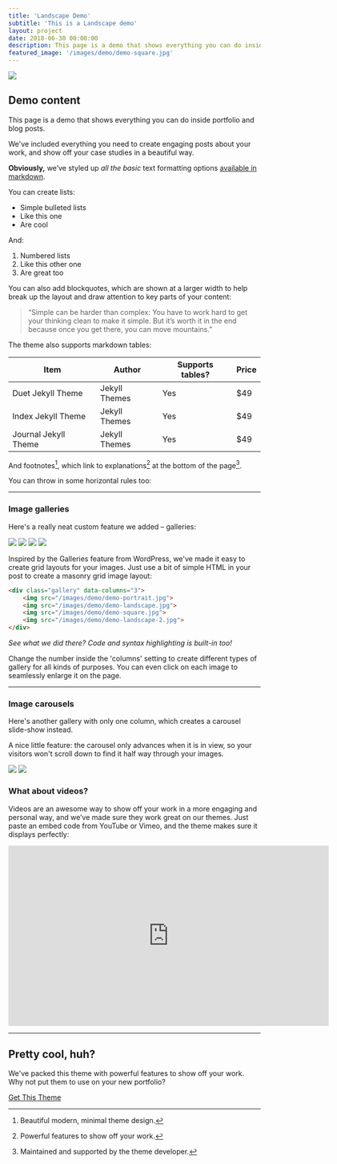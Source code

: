 ```yaml
---
title: 'Landscape Demo'
subtitle: 'This is a Landscape demo'
layout: project
date: 2018-06-30 00:00:00
description: This page is a demo that shows everything you can do inside portfolio and blog posts.
featured_image: '/images/demo/demo-square.jpg'
---
```


![](/images/demo/demo-landscape.jpg)

## Demo content

This page is a demo that shows everything you can do inside portfolio and blog posts.

We've included everything you need to create engaging posts about your work, and show off your case studies in a beautiful way.

**Obviously,** we’ve styled up *all the basic* text formatting options [available in markdown](https://github.com/adam-p/markdown-here/wiki/Markdown-Cheatsheet).

You can create lists:

* Simple bulleted lists
* Like this one
* Are cool

And:

1. Numbered lists
2. Like this other one
3. Are great too

You can also add blockquotes, which are shown at a larger width to help break up the layout and draw attention to key parts of your content:

> “Simple can be harder than complex: You have to work hard to get your thinking clean to make it simple. But it’s worth it in the end because once you get there, you can move mountains.”

The theme also supports markdown tables:

| Item                 | Author        | Supports tables? | Price |
|----------------------|---------------|------------------|-------|
| Duet Jekyll Theme    | Jekyll Themes | Yes              | $49   |
| Index Jekyll Theme   | Jekyll Themes | Yes              | $49   |
| Journal Jekyll Theme | Jekyll Themes | Yes              | $49   |

And footnotes[^1], which link to explanations[^2] at the bottom of the page[^3].

[^1]: Beautiful modern, minimal theme design.
[^2]: Powerful features to show off your work.
[^3]: Maintained and supported by the theme developer.

You can throw in some horizontal rules too:

---

### Image galleries

Here's a really neat custom feature we added – galleries:

<div class="gallery" data-columns="3">
	<img src="/images/demo/demo-portrait.jpg">
	<img src="/images/demo/demo-landscape.jpg">
	<img src="/images/demo/demo-square.jpg">
	<img src="/images/demo/demo-landscape-2.jpg">
</div>

Inspired by the Galleries feature from WordPress, we've made it easy to create grid layouts for your images. Just use a bit of simple HTML in your post to create a masonry grid image layout:

```html
<div class="gallery" data-columns="3">
    <img src="/images/demo/demo-portrait.jpg">
    <img src="/images/demo/demo-landscape.jpg">
    <img src="/images/demo/demo-square.jpg">
    <img src="/images/demo/demo-landscape-2.jpg">
</div>
```

*See what we did there? Code and syntax highlighting is built-in too!*

Change the number inside the 'columns' setting to create different types of gallery for all kinds of purposes. You can even click on each image to seamlessly enlarge it on the page.

---

### Image carousels

Here's another gallery with only one column, which creates a carousel slide-show instead.

A nice little feature: the carousel only advances when it is in view, so your visitors won't scroll down to find it half way through your images.

<div class="gallery" data-columns="1">
	<img src="/images/demo/demo-landscape.jpg">
	<img src="/images/demo/demo-landscape-2.jpg">
</div>

### What about videos?

Videos are an awesome way to show off your work in a more engaging and personal way, and we’ve made sure they work great on our themes. Just paste an embed code from YouTube or Vimeo, and the theme makes sure it displays perfectly:

<iframe src="https://player.vimeo.com/video/19536258?color=ffffff&title=0&byline=0&portrait=0" width="640" height="360" frameborder="0" webkitallowfullscreen mozallowfullscreen allowfullscreen></iframe>

---

## Pretty cool, huh?

We've packed this theme with powerful features to show off your work. Why not put them to use on your new portfolio?

<a href="https://jekyllthemes.io/theme/index-portfolio-jekyll-theme" class="button button--large">Get This Theme</a>